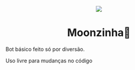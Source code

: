 <p align="center">
<img src="https://files.catbox.moe/naco8z.png">
</p>

<p align="center">

<h1 align="center">Moonzinha🌙</h1>

<p>Bot básico feito só por diversão.</p>
<p>Uso livre para mudanças no código</p>

